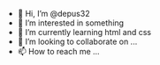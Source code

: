 - 👋 Hi, I’m @depus32
- 👀 I’m interested in something
- 🌱 I’m currently learning html and css
- 💞️ I’m looking to collaborate on ...
- 📫 How to reach me ...

<!---
depus32/depus32 is a ✨ special ✨ repository because its `README.md` (this file) appears on your GitHub profile.
You can click the Preview link to take a look at your changes.
--->
